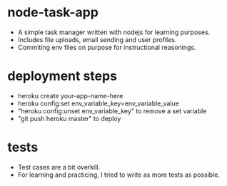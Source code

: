 # node-task-app
- A simple task manager written with nodejs for learning purposes.
- Includes file uploads, email sending and user profiles.
- Commiting env files on purpose for instructional reasonings.

# deployment steps
- heroku create your-app-name-here
- heroku config:set env_variable_key=env_variable_value
- "heroku config:unset env_variable_key" to remove a set variable
- "git push heroku master" to deploy 

# tests
- Test cases are a bit overkill.
- For learning and practicing, I tried to write as more tests as possible.
